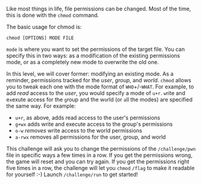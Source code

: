Like most things in life, file permissions can be changed.
Most of the time, this is done with the `chmod` command.

The basic usage for chmod is:

```
chmod [OPTIONS] MODE FILE
```

`mode` is where you want to set the permissions of the target file.
You can specify this in two ways: as a modification of the existing permissions mode, or as a completely new mode to overwrite the old one.

In this level, we will cover former: modifying an existing mode.
As a reminder, permissions tracked for the _user_, _group_, and _world_.
`chmod` allows you to tweak each one with the mode format of `WHO`+/-`WHAT`.
For example, to add _read_ access to the _user_, you would specify a mode of `u+r`.
`w`rite and e`x`exute access for the `g`roup and the w`o`rld (or `a`ll the modes) are specified the same way.
For example:

- `u+r`, as above, adds read access to the user's permissions
- `g+wx` adds write and execute access to the group's permissions
- `o-w` _removes_ write access to the world permissions
- `a-rwx` removes all permissions for the user, group, and world

This challenge will ask you to change the permissions of the `/challenge/pwn` file in specific ways a few times in a row.
If you get the permissions wrong, the game will reset and you can try again.
If you get the permissions right five times in a row, the challenge will let you `chmod` `/flag` to make it readable for yourself :-)
Launch `/challenge/run` to get started!
